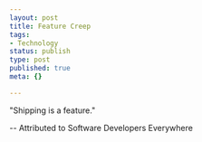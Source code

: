 ```yaml
--- 
layout: post
title: Feature Creep
tags: 
- Technology
status: publish
type: post
published: true
meta: {}

---
```

"Shipping is a feature."

  -- Attributed to Software Developers Everywhere
